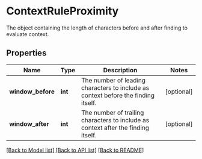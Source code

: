 # ContextRuleProximity

The object containing the length of characters before and after finding to evaluate context.
## Properties
Name | Type | Description | Notes
------------ | ------------- | ------------- | -------------
**window_before** | **int** | The number of leading characters to include as context before the finding itself. | [optional] 
**window_after** | **int** | The number of trailing characters to include as context after the finding itself. | [optional] 

[[Back to Model list]](../README.md#documentation-for-models) [[Back to API list]](../README.md#documentation-for-api-endpoints) [[Back to README]](../README.md)


